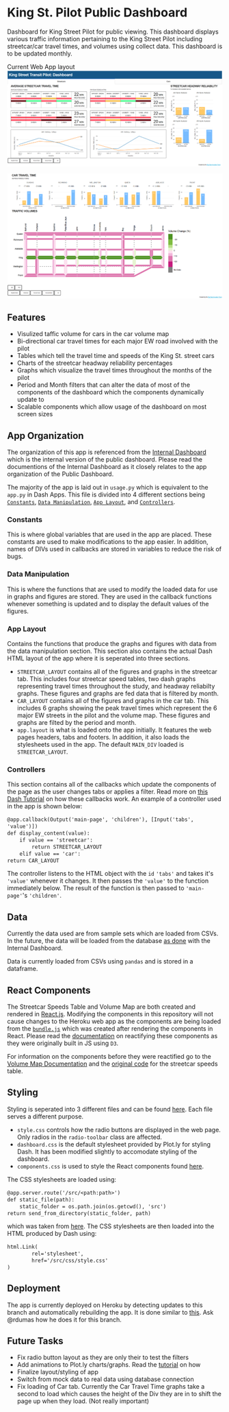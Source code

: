 # King St. Pilot Public Dashboard
Dashboard for King Street Pilot for public viewing. This dashboard displays various traffic information pertaining to the King Street Pilot including streetcar/car travel times, and volumes using collect data. This dashboard is to be updated monthly.

Current Web App layout
![Streetcar Tab](https://github.com/CityofToronto/bdit_king_pilot_dashboard/blob/public-dashboard-layout/imgs/1.PNG "Streetcar Tab")

![Car Tab](https://github.com/CityofToronto/bdit_king_pilot_dashboard/blob/public-dashboard-layout/imgs/2.PNG "Car Tab")

## Features
- Visulized taffic volume for cars in the car volume map
- Bi-directional car travel times for each major EW road involved with the pilot
- Tables which tell the travel time and speeds of the King St. street cars
- Charts of the streetcar headway reliability percentages
- Graphs which visualize the travel times throughout the months of the pilot
- Period and Month filters that can alter the data of most of the components of the dashboard which the components dynamically update to
- Scalable components which allow usage of the dashboard on most screen sizes

## App Organization
The organization of this app is referenced from the [Internal Dashboard](https://github.com/CityofToronto/bdit_king_pilot_dashboard/tree/internal_dash_v3) which is the internal version of the public dashboard. Please read the documentions of the Internal Dashboard as it closely relates to the app organization of the Public Dashboard.

The majority of the app is laid out in `usage.py` which is equivalent to the `app.py` in Dash Apps. This file is divided into 4 different sections being [`Constants`](#constants), [`Data Manipulation`](#data-manipulation), [`App Layout`](#app-layout), and [`Controllers`](#controllers).

### Constants
This is where global variables that are used in the app are placed. These constants are used to make modifications to the app easier. In addition, names of DIVs used in callbacks are stored in variables to reduce the risk of bugs.

### Data Manipulation
This is where the functions that are used to modify the loaded data for use in graphs and figures are stored. They are used in the callback functions whenever something is updated and to display the default values of the figures. 

### App Layout
Contains the functions that produce the graphs and figures with data from the data manipulation section. This section also contains the actual Dash HTML layout of the app where it is seperated into three sections.
- `STREETCAR_LAYOUT` contains all of the figures and graphs in the streetcar tab. This includes four streetcar speed tables, two dash graphs representing travel times throughout the study, and headway reliabilty graphs. These figures and graphs are fed data that is filtered by month.
- `CAR_LAYOUT` contains all of the figures and graphs in the car tab. This includes 6 graphs showing the peak travel times which represent the 6 major EW streets in the pilot and the volume map. These figures and graphs are filted by the period and month.
- `app.layout` is what is loaded onto the app initially. It features the web pages headers, tabs and footers. In addition, it also loads the stylesheets used in the app. The default `MAIN_DIV` loaded is `STREETCAR_LAYOUT`.

### Controllers
This section contains all of the callbacks which update the components of the page as the user changes tabs or applies a filter. Read more on [this Dash Tutorial](https://dev.to/alysivji/interactive-web-based-dashboards-in-python-5hf) on how these callbacks work. An example of a controller used in the app is shown below:
```
@app.callback(Output('main-page', 'children'), [Input('tabs', 'value')])
def display_content(value):
	if value == 'streetcar':
		return STREETCAR_LAYOUT
	elif value == 'car':
return CAR_LAYOUT
```
The controller listens to the HTML object with the `id` `'tabs'` and takes it's `'value'` whenever it changes. It then passes the `'value'` to the function immediately below. The result of the function is then passed to `'main-page'`'s `'children'`.

## Data
Currently the data used are from sample sets which are loaded from CSVs. In the future, the data will be loaded from the database [as done](https://github.com/CityofToronto/bdit_king_pilot_dashboard/tree/internal_dash_v3#data) with the Internal Dashboard.

Data is currently loaded from CSVs using `pandas` and is stored in a dataframe.

## React Components
The Streetcar Speeds Table and Volume Map are both created and rendered in [React.js](https://reactjs.org/). Modifying the components in this repository will not cause changes to the Heroku web app as the components are being loaded from the [`bundle.js`](https://github.com/CityofToronto/bdit_king_pilot_dashboard/blob/public-dashboard-layout/dash_components/bundle.js) which was created after rendering the components in React. Please read the [documentation](https://github.com/CityofToronto/bdit_king_pilot_dashboard/tree/dash_components) on reactifying these components as they were originally built in JS using `D3`.

For information on the components before they were reactified go to the [Volume Map Documentation](https://github.com/CityofToronto/bdit_king_pilot_dashboard/tree/gh-pages/d3-volume_map) and the [original code](https://github.com/CityofToronto/bdit_king_pilot_dashboard/blob/gh-pages/d3-streetcar_speeds/index.html) for the streetcar speeds table.

## Styling
Styling is seperated into 3 different files and can be found [here](https://github.com/CityofToronto/bdit_king_pilot_dashboard/tree/public-dashboard-layout/src/css). Each file serves a different purpose.
- `style.css` controls how the radio buttons are displayed in the web page. Only radios in the `radio-toolbar` class are affected.
- `dashboard.css` is the default stylesheet provided by Plot.ly for styling Dash. It has been modified slightly to accomodate styling of the dashboard.
- `components.css` is used to style the React components found [here](https://github.com/CityofToronto/bdit_king_pilot_dashboard/tree/public-dashboard-layout/src/components).

The CSS stylesheets are loaded using:
```
@app.server.route('/src/<path:path>')
def static_file(path):
    static_folder = os.path.join(os.getcwd(), 'src')
return send_from_directory(static_folder, path)
```
which was taken from [here](https://community.plot.ly/t/serve-locally-option-with-additional-scripts-and-style-sheets/6974/6).
The CSS stylesheets are then loaded into the HTML produced by Dash using:
```
html.Link(
		rel='stylesheet',
		href='/src/css/style.css'
)
```

## Deployment
The app is currently deployed on Heroku by detecting updates to this branch and automatically rebuilding the app. It is done similar to [this](https://github.com/CityofToronto/bdit_king_pilot_dashboard/tree/internal_dash_v3#deployment). Ask @rdumas how he does it for this branch.

## Future Tasks
- Fix radio button layout as they are only their to test the filters
- Add animations to Plot.ly charts/graphs. Read the [tutorial](https://plot.ly/python/animations/) on how
- Finalize layout/styling of app
- Switch from mock data to real data using database connection
- Fix loading of Car tab. Currently the Car Travel Time graphs take a second to load which causes the height of the Div they are in to shift the page up when they load. (Not really important)
